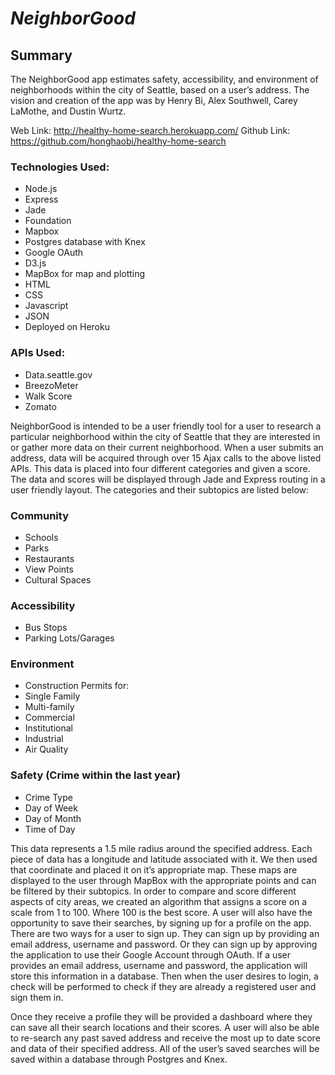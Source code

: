 ___NeighborGood___
==================

## Summary
The NeighborGood app estimates safety, accessibility, and environment of neighborhoods within the city of  Seattle, based on a user’s address. The vision and creation of the app was by Henry Bi, Alex Southwell, Carey LaMothe, and Dustin Wurtz.

Web Link: http://healthy-home-search.herokuapp.com/
Github Link: https://github.com/honghaobi/healthy-home-search

### Technologies Used:
* Node.js
* Express
* Jade
* Foundation
* Mapbox
* Postgres database with Knex
* Google OAuth
* D3.js
* MapBox for map and plotting
* HTML
* CSS
* Javascript
* JSON
* Deployed on Heroku

### APIs Used:
* Data.seattle.gov
* BreezoMeter
* Walk Score
* Zomato

NeighborGood is intended to be a user friendly tool for a user to research a particular neighborhood within the city of Seattle that they are interested in or gather more data on their current neighborhood. When a user submits an address, data will be acquired through over 15 Ajax calls to the above listed APIs. This data is placed into four different categories and given a score. The data and scores will be displayed through Jade and Express routing in a user friendly layout. The categories and their subtopics are listed below:

### Community
* Schools
* Parks
* Restaurants
* View Points
* Cultural Spaces

### Accessibility
* Bus Stops
* Parking Lots/Garages

### Environment
* Construction Permits for:
* Single Family
* Multi-family
* Commercial
* Institutional
* Industrial
* Air Quality

### Safety (Crime within the last year)
* Crime Type
* Day of Week
* Day of Month
* Time of Day

This data represents a 1.5 mile radius around the specified address. Each piece of data has a longitude and latitude associated with it. We then used that coordinate and placed it on it’s appropriate map. These maps are displayed to the user through MapBox with the appropriate points and can be filtered by their subtopics. In order to compare and score different aspects of city areas, we created an algorithm that assigns a score on a scale from 1 to 100. Where 100 is the best score. A user will also have the opportunity to save their searches, by signing up for a profile on the app. There are two ways for a user to sign up. They can sign up by providing an email address, username and password. Or they can sign up by approving the application to use their Google Account through OAuth. If a user provides an email address, username and password, the application will store this information in a database. Then when the user desires to login, a check will be performed to check if they are already a registered user and sign them in.

Once they receive a profile they will be provided a dashboard where they can save all their search locations and their scores. A user will also be able to re-search any past saved address and receive the most up to date score and data of their specified address. All of the user’s saved searches will be saved within a database through Postgres and Knex.
